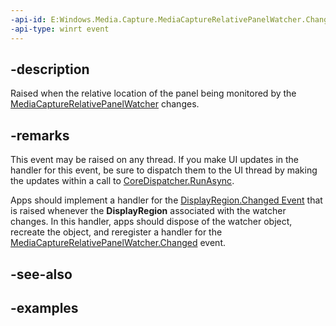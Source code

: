 ```yaml
---
-api-id: E:Windows.Media.Capture.MediaCaptureRelativePanelWatcher.Changed
-api-type: winrt event
---
```


## -description

Raised when the relative location of the panel being monitored by the [MediaCaptureRelativePanelWatcher](mediacapturerelativepanelwatcher.md) changes.

## -remarks

This event may be raised on any thread. If you make UI updates in the handler for this event, be sure to dispatch them to the UI thread by making the updates within a call to [CoreDispatcher.RunAsync](/uwp/api/windows.ui.core.coredispatcher.runasync).

Apps should implement a handler for the [DisplayRegion.Changed Event](/en-us/uwp/api/windows.ui.windowmanagement.displayregion.changed) that is raised whenever the **DisplayRegion** associated with the watcher changes. In this handler, apps should dispose of the watcher object, recreate the object, and reregister a handler for the [MediaCaptureRelativePanelWatcher.Changed](mediacapturerelativepanelwatcher_changed.md) event.

## -see-also

## -examples

